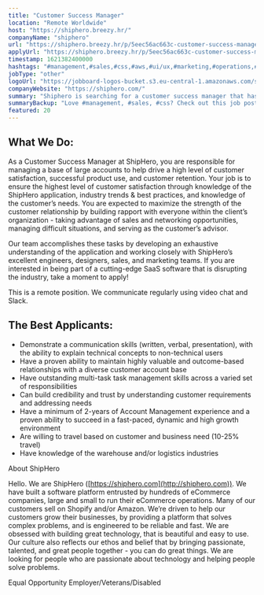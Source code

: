 ```yaml
---
title: "Customer Success Manager"
location: "Remote Worldwide"
host: "https://shiphero.breezy.hr/"
companyName: "shiphero"
url: "https://shiphero.breezy.hr/p/5eec56ac663c-customer-success-manager"
applyUrl: "https://shiphero.breezy.hr/p/5eec56ac663c-customer-success-manager/apply"
timestamp: 1621382400000
hashtags: "#management,#sales,#css,#aws,#ui/ux,#marketing,#operations,#office"
jobType: "other"
logoUrl: "https://jobboard-logos-bucket.s3.eu-central-1.amazonaws.com/shiphero"
companyWebsite: "https://shiphero.com/"
summary: "Shiphero is searching for a customer success manager that has 2-years of Account Management experience and a proven ability to succeed in a fast-paced, dynamic and high growth environment."
summaryBackup: "Love #management, #sales, #css? Check out this job post!"
featured: 20
---
```


## What We Do:

As a Customer Success Manager at ShipHero, you are responsible for managing a base of large accounts to help drive a high level of customer satisfaction, successful product use, and customer retention. Your job is to ensure the highest level of customer satisfaction through knowledge of the ShipHero application, industry trends & best practices, and knowledge of the customer’s needs. You are expected to maximize the strength of the customer relationship by building rapport with everyone within the client’s organization - taking advantage of sales and networking opportunities, managing difficult situations, and serving as the customer’s advisor.

Our team accomplishes these tasks by developing an exhaustive understanding of the application and working closely with ShipHero’s excellent engineers, designers, sales, and marketing teams. If you are interested in being part of a cutting-edge SaaS software that is disrupting the industry, take a moment to apply!

This is a remote position. We communicate regularly using video chat and Slack.

## The Best Applicants:

*   Demonstrate a communication skills (written, verbal, presentation), with the ability to explain technical concepts to non-technical users
*   Have a proven ability to maintain highly valuable and outcome-based relationships with a diverse customer account base
*   Have outstanding multi-task task management skills across a varied set of responsibilities
*   Can build credibility and trust by understanding customer requirements and addressing needs
*   Have a minimum of 2-years of Account Management experience and a proven ability to succeed in a fast-paced, dynamic and high growth environment
*   Are willing to travel based on customer and business need (10-25% travel)
*   Have knowledge of the warehouse and/or logistics industries

About ShipHero

Hello. We are ShipHero ([https://shiphero.com](http://shiphero.com)). We have built a software platform entrusted by hundreds of eCommerce companies, large and small to run their eCommerce operations. Many of our customers sell on Shopify and/or Amazon. We’re driven to help our customers grow their businesses, by providing a platform that solves complex problems, and is engineered to be reliable and fast. We are obsessed with building great technology, that is beautiful and easy to use. Our culture also reflects our ethos and belief that by bringing passionate, talented, and great people together - you can do great things. We are looking for people who are passionate about technology and helping people solve problems.

Equal Opportunity Employer/Veterans/Disabled
